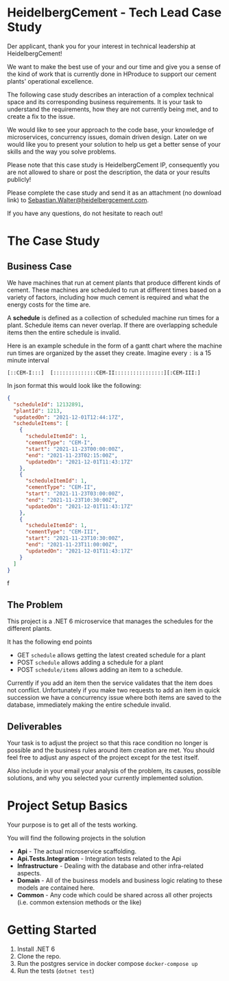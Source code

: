 # HeidelbergCement - Tech Lead Case Study
Der applicant, thank you for your interest in technical leadership at HeidelbergCement!

We want to make the best use of your and our time and give you a sense of the kind of work that is currently done in HProduce to support our cement plants' operational excellence.

The following case study describes an interaction of a complex technical space and its corresponding business requirements. It is your task to understand the requirements, how they are not currently being met, and to create a fix to the issue.

We would like to see your approach to the code base, your knowledge of microservices, concurrency issues, domain driven design.  Later on we would like you to present your solution to help us get a better sense of your skills and the way you solve problems.

Please note that this case study is HeidelbergCement IP, consequently you are not allowed to share or post the description, the data or your results publicly!

Please complete the case study and send it as an attachment (no download link)
to Sebastian.Walter@heidelbergcement.com. 

If you have any questions, do not hesitate to reach out!

# The Case Study

## Business Case
We have machines that run at cement plants that produce different kinds of cement. These machines are scheduled to run at different times based on a variety of factors, including how much cement is required and what the energy costs for the time are.

A **schedule** is defined as a collection of scheduled machine run times for a plant.
Schedule items can never overlap. If there are overlapping schedule items then the entire schedule is invalid.

Here is an example schedule in the form of a gantt chart where the machine run times are organized by the asset they create. Imagine every `:` is a 15 minute interval
```
[::CEM-I:::]  [::::::::::::::CEM-II::::::::::::::::][:CEM-III:]
```

In json format this would look like the following:
```json
{
  "scheduleId": 12132891,
  "plantId": 1213,
  "updatedOn": "2021-12-01T12:44:17Z",
  "scheduleItems": [
    {
      "scheduleItemId": 1,
      "cementType": "CEM-I",
      "start": "2021-11-23T00:00:00Z",
      "end": "2021-11-23T02:15:00Z",
      "updatedOn": "2021-12-01T11:43:17Z"
    },
    {
      "scheduleItemId": 1,
      "cementType": "CEM-II",
      "start": "2021-11-23T03:00:00Z",
      "end": "2021-11-23T10:30:00Z",
      "updatedOn": "2021-12-01T11:43:17Z"
    },
    {
      "scheduleItemId": 1,
      "cementType": "CEM-III",
      "start": "2021-11-23T10:30:00Z",
      "end": "2021-11-23T11:00:00Z",
      "updatedOn": "2021-12-01T11:43:17Z"
    }
  ]
}
```
f
## The Problem
This project is a .NET 6 microservice that manages the schedules for the different plants.

It has the following end points
* GET   `schedule` allows getting the latest created schedule for a plant
* POST  `schedule` allows adding a schedule for a plant
* POST  `schedule/items` allows adding an item to a schedule.

Currently if you add an item then the service validates that the item does not conflict. Unfortunately if you make two requests to add an item in quick succession we have a concurrency issue where both items are saved to the database, immediately making the entire schedule invalid.


## Deliverables
Your task is to adjust the project so that this race condition no longer is possible and the business rules around item creation are met.  You should feel free to adjust any aspect of the project except for the test itself.

Also include in your email your analysis of the problem, its causes, possible solutions, and why you selected your currently implemented solution.


# Project Setup Basics
Your purpose is to get all of the tests working.

You will find the following projects in the solution

* **Api** - The actual microservice scaffolding.
* **Api.Tests.Integration** - Integration tests related to the Api
* **Infrastructure** - Dealing with the database and other infra-related aspects.
* **Domain** - All of the business models and business logic relating to these models are contained here. 
* **Common** - Any code which could be shared across all other projects (i.e. common extension methods or the like)

# Getting Started
1. Install .NET 6
1. Clone the repo.
1. Run the postgres service in docker compose `docker-compose up`
1. Run the tests (`dotnet test`)
